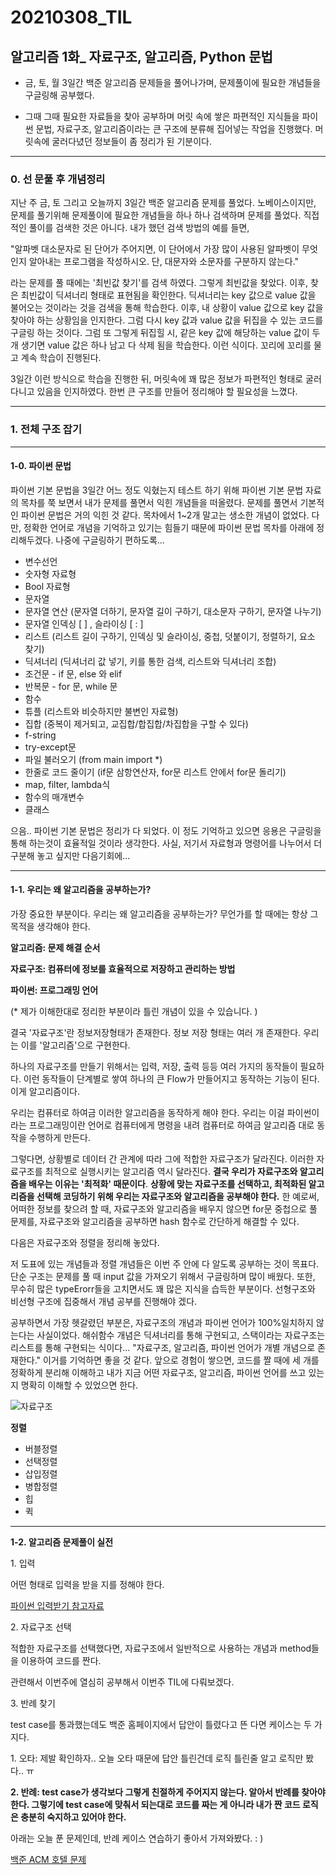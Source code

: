 20210308\_TIL
==============
알고리즘 1화_ 자료구조, 알고리즘, Python 문법
----------------------------------------

-   금, 토, 월 3일간 백준 알고리즘 문제들을 풀어나가며, 문제풀이에 필요한 개념들을 구글링해 공부했다.

-   그때 그때 필요한 자료들을 찾아 공부하며 머릿 속에 쌓은 파편적인 지식들을 파이썬 문법, 자료구조, 알고리즘이라는 큰 구조에 분류해 집어넣는 작업을 진행했다. 머릿속에 굴러다녔던 정보들이 좀 정리가 된 기분이다.

---


### **0\. 선 문풀 후 개념정리**

지난 주 금, 토 그리고 오늘까지 3일간 백준 알고리즘 문제를 풀었다. 노베이스이지만, 문제를 풀기위해 문제풀이에 필요한 개념들을 하나 하나 검색하며 문제를 풀었다. 직접적인 풀이를 검색한 것은 아니다. 내가 했던 검색 방법의 예를 들면,

"알파벳 대소문자로 된 단어가 주어지면, 이 단어에서 가장 많이 사용된 알파벳이 무엇인지 알아내는 프로그램을 작성하시오. 단, 대문자와 소문자를 구분하지 않는다."

라는 문제를 풀 때에는 '최빈값 찾기'를 검색 하였다. 그렇게 최빈값을 찾았다. 이후, 찾은 최빈값이 딕셔너리 형태로 표현됨을 확인한다. 딕셔너리는 key 값으로 value 값을 불어오는 것이라는 것을 검색을 통해 학습한다. 이후, 내 상황이 value 값으로 key 값을 찾아야 하는 상황임을 인지한다. 그럼 다시 key 값과 value 값을 뒤집을 수 있는 코드를 구글링 하는 것이다. 그럼 또 그렇게 뒤집힐 시, 같은 key 값에 해당하는 value 값이 두 개 생기면 value 값은 하나 남고 다 삭제 됨을 학습한다. 이런 식이다. 꼬리에 꼬리를 물고 계속 학습이 진행된다.

3일간 이런 방식으로 학습을 진행한 뒤, 머릿속에 꽤 많은 정보가 파편적인 형태로 굴러다니고 있음을 인지하였다. 한번 큰 구조를 만들어 정리해야 할 필요성을 느꼈다.

---


### **1\. 전체 구조 잡기**

---


#### **1-0. 파이썬 문법**

파이썬 기본 문법을 3일간 어느 정도 익혔는지 테스트 하기 위해 파이썬 기본 문법 자료의 목차를 쭉 보면서 내가 문제를 풀면서 익힌 개념들을 떠올렸다. 문제를 풀면서 기본적인 파이썬 문법은 거의 익힌 것 같다. 목차에서 1~2개 말고는 생소한 개념이 없었다. 다만, 정확한 언어로 개념을 기억하고 있기는 힘들기 때문에 파이썬 문법 목차를 아래에 정리해두겠다. 나중에 구글링하기 편하도록...

-   변수선언
-   숫자형 자료형
-   Bool 자료형
-   문자열
-   문자열 연산 (문자열 더하기, 문자열 길이 구하기, 대소문자 구하기, 문자열 나누기)
-   문자열 인덱싱 \[ \] , 슬라이싱 \[ : \]
-   리스트 (리스트 길이 구하기, 인덱싱 및 슬라이싱, 중첩, 덧붙이기, 정렬하기, 요소 찾기)
-   딕셔너리 (딕셔너리 값 넣기, 키를 통한 검색, 리스트와 딕셔너리 조합)
-   조건문 - if 문, else 와 elif
-   반복문 - for 문, while 문
-   함수
-   튜플 (리스트와 비슷하지만 불변인 자료형)
-   집합 (중복이 제거되고, 교집합/합집합/차집합을 구할 수 있다)
-   f-string
-   try-except문
-   파일 불러오기 (from main import \*)
-   한줄로 코드 줄이기 (if문 삼항연산자, for문 리스트 안에서 for문 돌리기)
-   map, filter, lambda식
-   함수의 매개변수
-   클래스

으음.. 파이썬 기본 문법은 정리가 다 되었다. 이 정도 기억하고 있으면 응용은 구글링을 통해 하는것이 효율적일 것이라 생각한다. 사실, 저기서 자료형과 명령어를 나누어서 더 구분해 놓고 싶지만 다음기회에...

---


#### **1-1. 우리는 왜 알고리즘을 공부하는가?**

가장 중요한 부분이다. 우리는 왜 알고리즘을 공부하는가? 무언가를 할 때에는 항상 그 목적을 생각해야 한다.  

**알고리즘: 문제 해결 순서**  

**자료구조: 컴퓨터에 정보를 효율적으로 저장하고 관리하는 방법**  

**파이썬: 프로그래밍 언어**  

(\* 제가 이해한대로 정리한 부분이라 틀린 개념이 있을 수 있습니다. )  

결국 '자료구조'란 정보저장형태가 존재한다. 정보 저장 형태는 여러 개 존재한다. 우리는 이를 '알고리즘'으로 구현한다.  

하나의 자료구조를 만들기 위해서는 입력, 저장, 출력 등등 여러 가지의 동작들이 필요하다. 이런 동작들이 단계별로 쌓여 하나의 큰 Flow가 만들어지고 동작하는 기능이 된다. 이게 알고리즘이다.  

우리는 컴퓨터로 하여금 이러한 알고리즘을 동작하게 해야 한다. 우리는 이걸 파이썬이라는 프로그래밍이란 언어로 컴퓨터에게 명령을 내려 컴퓨터로 하여금 알고리즘 대로 동작을 수행하게 만든다.  

그렇다면, 상황별로 데이터 간 관계에 따라 그에 적합한 자료구조가 달라진다. 이러한 자료구조를 최적으로 실행시키는 알고리즘 역시 달라진다. **결국 우리가 자료구조와 알고리즘을 배우는 이유는 '최적화' 때문이다**. **상황에 맞는 자료구조를 선택하고, 최적화된 알고리즘을 선택해 코딩하기 위해 우리는 자료구조와 알고리즘을 공부해야 한다.** 한 예로써, 어떠한 정보를 찾으려 할 때, 자료구조와 알고리즘을 배우지 않으면 for문 중첩으로 풀 문제를, 자료구조와 알고리즘을 공부하면 hash 함수로 간단하게 해결할 수 있다.  

다음은 자료구조와 정렬을 정리해 놓았다.  

저 도표에 있는 개념들과 정렬 개념들은 이번 주 안에 다 알도록 공부하는 것이 목표다. 단순 구조는 문제를 풀 때 input 값을 가져오기 위해서 구글링하며 많이 배웠다. 또한,  무수히 많은 typeErorr들을 고치면서도 꽤 많은 지식을 습득한 부분이다. 선형구조와 비선형 구조에 집중해서 개념 공부를 진행해야 겠다.  

공부하면서 가장 헷갈렸던 부분은, 자료구조의 개념과 파이썬 언어가 100%일치하지 않는다는 사실이었다. 해쉬함수 개념은 딕셔너리를 통해 구현되고, 스택이라는 자료구조는 리스트를 통해 구현되는 식이다... "자료구조, 알고리즘, 파이썬 언어가 개별 개념으로 존재한다." 이거를 기억하면 좋을 것 같다. 앞으로 경험이 쌓으면, 코드를 짤 때에 세 개를 정확하게 분리해 이해하고 내가 지금 어떤 자료구조, 알고리즘, 파이썬 언어를 쓰고 있는 지 명확히 이해할 수 있었으면 한다.  

![자료구조](https://img1.daumcdn.net/thumb/R1280x0/?scode=mtistory2&fname=https%3A%2F%2Fblog.kakaocdn.net%2Fdn%2FbKy4Z7%2FbtqZyvOjuHz%2FDl8PGZld7vSns20HmJ1KV0%2Fimg.png)

**정렬**

-   버블정렬
-   선택정렬
-   삽입정렬
-   병합정렬
-   힙
-   퀵

---


**1-2. 알고리즘 문제풀이 실전**  

1\. 입력  

어떤 형태로 입력을 받을 지를 정해야 한다.  

[파이썬 입력받기 참고자료](https://velog.io/@yeseolee/Python-%ED%8C%8C%EC%9D%B4%EC%8D%AC-%EC%9E%85%EB%A0%A5-%EC%A0%95%EB%A6%ACsys.stdin.readline)

2\. 자료구조 선택  

적합한 자료구조를 선택했다면, 자료구조에서 일반적으로 사용하는 개념과 method들을 이용하여 코드를 짠다.  

관련해서 이번주에 열심히 공부해서 이번주 TIL에 다뤄보겠다.  

3\. 반례 찾기  

test case를 통과했는데도 백준 홈페이지에서 답안이 틀렸다고 뜬 다면 케이스는 두 가지다.  

1\. 오타: 제발 확인하자.. 오늘 오타 때문에 답안 틀린건데 로직 틀린줄 알고 로직만 봤다.. ㅠ  

**2\. 반례: test case가 생각보다 그렇게 친절하게 주어지지 않는다. 알아서 반례를 찾아야 한다. 그렇기에 test case에 맞춰서 되는대로 코드를 짜는 게 아니라 내가 짠 코드 로직은 충분히 숙지하고 있어야 한다.**  

아래는 오늘 푼 문제인데, 반례 케이스 연습하기 좋아서 가져와봤다. : )  

[백준 ACM 호텔 문제](https://www.acmicpc.net/problem/10250)  